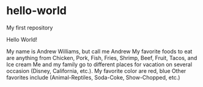 # hello-world
My first repository

Hello World!

My name is Andrew Williams, but call me Andrew
My favorite foods to eat are anything from Chicken, Pork, Fish, Fries, Shrimp, Beef, Fruit, Tacos, and Ice cream
Me and my family go to different places for vacation on several occasion (Disney, California, etc.).
My favorite color are red, blue
Other favorites include (Animal-Reptiles, Soda-Coke, Show-Chopped, etc.)
